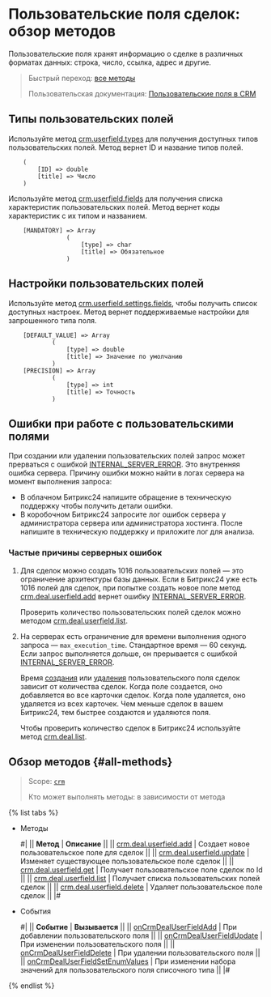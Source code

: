 # Пользовательские поля сделок: обзор методов

Пользовательские поля хранят информацию о сделке в различных форматах данных: строка, число, ссылка, адрес и другие. 

> Быстрый переход: [все методы](#all-methods) 
> 
> Пользовательская документация: [Пользовательские поля в CRM](https://helpdesk.bitrix24.ru/open/22048980/)

## Типы пользовательских полей

Используйте метод [crm.userfield.types](../../universal/user-defined-fields/crm-userfield-types.md) для получения доступных типов пользовательских полей. Метод вернет ID и название типов полей.

````
    (
        [ID] => double    
        [title] => Число
    )
````

Используйте метод [crm.userfield.fields](../../universal/user-defined-fields/crm-userfield-fields.md) для получения списка характеристик пользовательских полей. Метод вернет коды характеристик с их типом и названием.

````
    [MANDATORY] => Array
                (
                    [type] => char
                    [title] => Обязательное
                )
````

## Настройки пользовательских полей

Используйте метод [crm.userfield.settings.fields](../../universal/user-defined-fields/crm-userfield-settings-fields.md), чтобы получить список доступных настроек. Метод вернет поддерживаемые настройки для запрошенного типа поля. 

````
    [DEFAULT_VALUE] => Array
            (
                [type] => double
                [title] => Значение по умолчанию
            )
    [PRECISION] => Array
            (
                [type] => int
                [title] => Точность
            )
````

## Ошибки при работе с пользовательскими полями

При создании или удалении пользовательских полей запрос может прерваться с ошибкой [INTERNAL_SERVER_ERROR](../../../../error-codes.md). Это внутренняя ошибка сервера. Причину ошибки можно найти в логах сервера на момент выполнения запроса: 
* В облачном Битрикс24 напишите обращение в техническую поддержку чтобы получить детали ошибки. 
* В коробочном Битрикс24 запросите лог ошибок сервера у администратора сервера или администратора хостинга. После напишите в техническую поддержку и приложите лог для анализа. 

### Частые причины серверных ошибок

1. Для сделок можно создать 1016 пользовательских полей — это ограничение архитектуры базы данных. Если в Битрикс24 уже есть 1016 полей для сделок, при попытке создать новое поле метод [crm.deal.userfield.add](./crm-deal-userfield-add.md) вернет ошибку [INTERNAL_SERVER_ERROR](../../../../error-codes.md). 

    Проверить количество пользовательских полей сделок можно методом [crm.deal.userfield.list](./crm-deal-userfield-list.md). 

2. На серверах есть ограничение для времени выполнения одного запроса — `max_execution_time`. Стандартное время — 60 секунд. Если запрос выполняется дольше, он прерывается с ошибкой [INTERNAL_SERVER_ERROR](../../../../error-codes.md). 

    Время [создания](./crm-deal-userfield-add.md) или [удаления](./crm-deal-userfield-delete.md) пользовательского поля сделок зависит от количества сделок. Когда поле создается, оно добавляется во все карточки сделок. Когда поле удаляется, оно удаляется из всех карточек. Чем меньше сделок в вашем Битрикс24, тем быстрее создаются и удаляются поля.
   
    Чтобы проверить количество сделок в Битрикс24 используйте метод [crm.deal.list](../crm-deal-list.md).

## Обзор методов {#all-methods}

> Scope: [`crm`](../../../scopes/permissions.md)
>
> Кто может выполнять методы: в зависимости от метода

{% list tabs %}

- Методы

    #|
    || **Метод** | **Описание** ||
    || [crm.deal.userfield.add](./crm-deal-userfield-add.md) | Создает новое пользовательское поле для сделок ||
    || [crm.deal.userfield.update](./crm-deal-userfield-update.md) | Изменяет существующее пользовательское поле сделок ||
    || [crm.deal.userfield.get](./crm-deal-userfield-get.md) | Получает пользовательское поле сделок по Id ||
    || [crm.deal.userfield.list](./crm-deal-userfield-list.md) | Получает списка пользовательских полей сделок ||
    || [crm.deal.userfield.delete](./crm-deal-userfield-delete.md) | Удаляет пользовательское поле сделок ||
    |#

- События

    #|
    || **Событие** | **Вызывается** ||
    || [onCrmDealUserFieldAdd](./events/on-crm-deal-user-field-add.md) | При добавлении пользовательского поля ||
    || [onCrmDealUserFieldUpdate](./events/on-crm-deal-user-field-update.md) | При изменении пользовательского поля ||
    || [onCrmDealUserFieldDelete](./events/on-crm-deal-user-field-delete.md) | При удалении пользовательского поля ||
    || [onCrmDealUserFieldSetEnumValues](./events/on-crm-deal-user-field-set-enum-values.md) | При изменении набора значений для пользовательского поля списочного типа ||
    |#

{% endlist %}